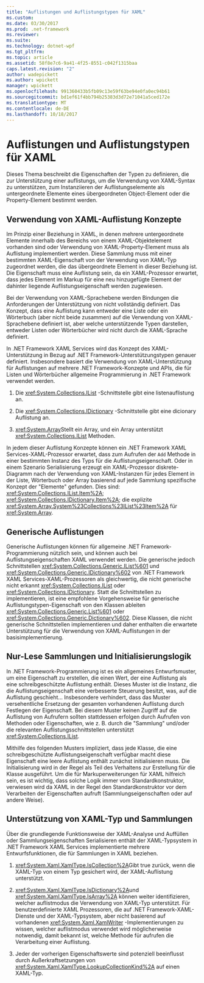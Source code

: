 ```yaml
---
title: "Auflistungen und Auflistungstypen für XAML"
ms.custom: 
ms.date: 03/30/2017
ms.prod: .net-framework
ms.reviewer: 
ms.suite: 
ms.technology: dotnet-wpf
ms.tgt_pltfrm: 
ms.topic: article
ms.assetid: 58f8e7c6-9a41-4f25-8551-c042f1315baa
caps.latest.revision: "2"
author: wadepickett
ms.author: wpickett
manager: wpickett
ms.openlocfilehash: 991360433b5fb09c13e59f63be94e0fa0ec94b61
ms.sourcegitcommit: bd1ef61f4bb794b25383d3d72e71041a5ced172e
ms.translationtype: MT
ms.contentlocale: de-DE
ms.lasthandoff: 10/18/2017
---
```

# <a name="collections-and-collection-types-for-xaml"></a>Auflistungen und Auflistungstypen für XAML
Dieses Thema beschreibt die Eigenschaften der Typen zu definieren, die zur Unterstützung einer auflistungs, um die Verwendung von XAML-Syntax zu unterstützen, zum Instanziieren der Auflistungselemente als untergeordnete Elemente eines übergeordneten Object-Element oder die Property-Element bestimmt werden.  
  
## <a name="xaml-collection-concepts"></a>Verwendung von XAML-Auflistung Konzepte  
 Im Prinzip einer Beziehung in XAML, in denen mehrere untergeordnete Elemente innerhalb des Bereichs von einem XAML-Objektelement vorhanden sind oder Verwendung von XAML-Property-Element muss als Auflistung implementiert werden. Diese Sammlung muss mit einer bestimmten XAML-Eigenschaft von der Verwendung von XAML-Typ zugeordnet werden, die das übergeordnete Element in dieser Beziehung ist. Die Eigenschaft muss eine Auflistung sein, da ein XAML-Prozessor erwartet, dass jedes Element im Markup für eine neu hinzugefügte Element der dahinter liegende Auflistungseigenschaft werden zugewiesen.  
  
 Bei der Verwendung von XAML-Sprachebene werden Bindungen die Anforderungen der Unterstützung von nicht vollständig definiert. Das Konzept, dass eine Auflistung kann entweder eine Liste oder ein Wörterbuch (aber nicht beide zusammen) auf die Verwendung von XAML-Sprachebene definiert ist, aber welche unterstützende Typen darstellen, entweder Listen oder Wörterbücher wird nicht durch die XAML-Sprache definiert.  
  
 In .NET Framework XAML Services wird das Konzept des XAML-Unterstützung in Bezug auf .NET Framework-Unterstützungstypen genauer definiert. Insbesondere basiert die Verwendung von XAML-Unterstützung für Auflistungen auf mehrere .NET Framework-Konzepte und APIs, die für Listen und Wörterbücher allgemeine Programmierung in .NET Framework verwendet werden.  
  
1.  Die <xref:System.Collections.IList> -Schnittstelle gibt eine listenauflistung an.  
  
2.  Die <xref:System.Collections.IDictionary> -Schnittstelle gibt eine dicionary Auflistung an.  
  
3.  <xref:System.Array>Stellt ein Array, und ein Array unterstützt <xref:System.Collections.IList> Methoden.  
  
 In jedem dieser Auflistung Konzepte können ein .NET Framework XAML Services-XAML-Prozessor erwartet, dass zum Aufrufen der `Add` Methode in einer bestimmten Instanz des Typs für die Auflistungseigenschaft. Oder in einem Szenario Serialisierung erzeugt ein XAML-Prozessor diskrete-Diagramm nach der Verwendung von XAML-Instanzen für jedes Element in der Liste, Wörterbuch oder Array basierend auf jede Sammlung spezifische Konzept der "Elemente" gefunden. Dies sind: <xref:System.Collections.IList.Item%2A>; <xref:System.Collections.IDictionary.Item%2A>; die explizite <xref:System.Array.System%23Collections%23IList%23Item%2A> für <xref:System.Array>.  
  
## <a name="generic-collections"></a>Generische Auflistungen  
 Generische Auflistungen können für allgemeine .NET Framework-Programmierung nützlich sein, und können auch bei Auflistungseigenschaften XAML verwendet werden. Die generische jedoch Schnittstellen <xref:System.Collections.Generic.IList%601> und <xref:System.Collections.Generic.IDictionary%602> von .NET Framework XAML Services-XAML-Prozessoren als gleichwertig, die nicht generische nicht erkannt <xref:System.Collections.IList> oder <xref:System.Collections.IDictionary>. Statt die Schnittstellen zu implementieren, ist eine empfohlene Vorgehensweise für generische Auflistungstypen-Eigenschaft von den Klassen ableiten <xref:System.Collections.Generic.List%601> oder <xref:System.Collections.Generic.Dictionary%602>. Diese Klassen, die nicht generische Schnittstellen implementieren und daher enthalten die erwartete Unterstützung für die Verwendung von XAML-Auflistungen in der basisimplementierung.  
  
## <a name="read-only-collections-and-initialization-logic"></a>Nur-Lese Sammlungen und Initialisierungslogik  
 In .NET Framework-Programmierung ist es ein allgemeines Entwurfsmuster, um eine Eigenschaft zu erstellen, die einen Wert, der eine Auflistung als eine schreibgeschützte Auflistung enthält. Dieses Muster ist die Instanz, die die Auflistungseigenschaft eine verbesserte Steuerung besitzt, was, auf die Auflistung geschieht... Insbesondere verhindert, dass das Muster versehentliche Ersetzung der gesamten vorhandenen Auflistung durch Festlegen der Eigenschaft. Bei diesem Muster keinen Zugriff auf die Auflistung von Aufrufern sollten stattdessen erfolgen durch Aufrufen von Methoden oder Eigenschaften, wie z. B. durch die "Sammlung" und/oder die relevanten Auflistungsschnittstellen unterstützt <xref:System.Collections.IList>.  
  
 Mithilfe des folgenden Musters impliziert, dass jede Klasse, die eine schreibgeschützte Auflistungseigenschaft verfügbar macht diese Eigenschaft eine leere Auflistung enthält zunächst initialisieren muss. Die Initialisierung wird in der Regel als Teil des Verhaltens zur Erstellung für die Klasse ausgeführt. Um die für Markuperweiterungen für XAML hilfreich sein, es ist wichtig, dass solche Logik immer vom Standardkonstruktor, verwiesen wird da XAML in der Regel den Standardkonstruktor vor dem Verarbeiten der Eigenschaften aufruft (Sammlungseigenschaften oder auf andere Weise).  
  
## <a name="xaml-type-system-support-and-collections"></a>Unterstützung von XAML-Typ und Sammlungen  
 Über die grundlegende Funktionsweise der XAML-Analyse und Auffüllen oder Sammlungseigenschaften Serialisieren enthält der XAML-Typsystem in .NET Framework XAML Services implementierte mehrere Entwurfsfunktionen, die für Sammlungen in XAML beziehen.  
  
1.  <xref:System.Xaml.XamlType.IsCollection%2A>Gibt true zurück, wenn die XAML-Typ von einem Typ gesichert wird, der XAML-Auflistung unterstützt.  
  
2.  <xref:System.Xaml.XamlType.IsDictionary%2A>und <xref:System.Xaml.XamlType.IsArray%2A> können weiter identifizieren, welcher auflistmodus die Verwendung von XAML-Typ unterstützt. Für benutzerdefinierte XAML Prozessoren, die auf .NET Framework-XAML-Dienste und der XAML-Typsystem, aber nicht basierend auf vorhandenen <xref:System.Xaml.XamlWriter> -Implementierungen zu wissen, welcher auflistmodus verwendet wird möglicherweise notwendig, damit bekannt ist, welche Methode für aufrufen die Verarbeitung einer Auflistung.  
  
3.  Jeder der vorherigen Eigenschaftswerte sind potenziell beeinflusst durch Außerkraftsetzungen von <xref:System.Xaml.XamlType.LookupCollectionKind%2A> auf einen XAML-Typ.
